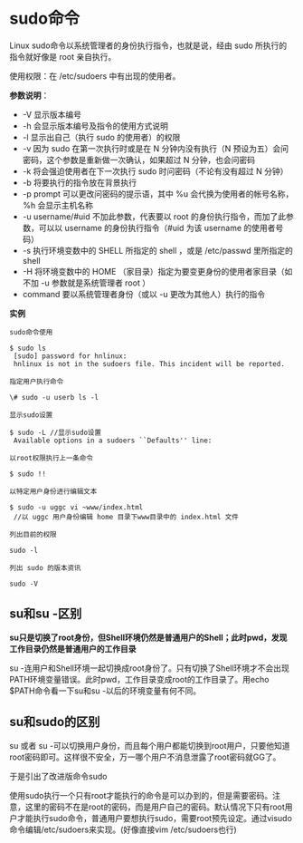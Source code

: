 # sudo命令

Linux sudo命令以系统管理者的身份执行指令，也就是说，经由 sudo 所执行的指令就好像是 root 亲自执行。

使用权限：在 /etc/sudoers 中有出现的使用者。

**参数说明**：

- -V     显示版本编号
- -h     会显示版本编号及指令的使用方式说明
- -l     显示出自己（执行 sudo 的使用者）的权限
- -v     因为 sudo 在第一次执行时或是在 N 分钟内没有执行（N 预设为五）会问密码，这个参数是重新做一次确认，如果超过 N 分钟，也会问密码
- -k     将会强迫使用者在下一次执行 sudo 时问密码（不论有没有超过 N 分钟）
- -b     将要执行的指令放在背景执行
- -p     prompt 可以更改问密码的提示语，其中 %u 会代换为使用者的帐号名称， %h 会显示主机名称
- -u     username/#uid 不加此参数，代表要以 root 的身份执行指令，而加了此参数，可以以 username 的身份执行指令（#uid 为该     username 的使用者号码）
- -s     执行环境变数中的 SHELL 所指定的 shell ，或是 /etc/passwd 里所指定的 shell
- -H     将环境变数中的 HOME （家目录）指定为要变更身份的使用者家目录（如不加 -u 参数就是系统管理者 root ）
- command     要以系统管理者身份（或以 -u 更改为其他人）执行的指令

**实例**

```shell
sudo命令使用

$ sudo ls
 [sudo] password for hnlinux: 
 hnlinux is not in the sudoers file. This incident will be reported.

指定用户执行命令

\# sudo -u userb ls -l

显示sudo设置

$ sudo -L //显示sudo设置
 Available options in a sudoers ``Defaults'' line:

以root权限执行上一条命令

$ sudo !!

以特定用户身份进行编辑文本

$ sudo -u uggc vi ~www/index.html
 //以 uggc 用户身份编辑 home 目录下www目录中的 index.html 文件

列出目前的权限

sudo -l

列出 sudo 的版本资讯

sudo -V
```

 

## su和su -区别

**su只是切换了root身份，但Shell环境仍然是普通用户的Shell；此时pwd，发现工作目录仍然是普通用户的工作目录**

su -连用户和Shell环境一起切换成root身份了。只有切换了Shell环境才不会出现PATH环境变量错误。此时pwd，工作目录变成root的工作目录了。用echo $PATH命令看一下su和su -以后的环境变量有何不同。

 

## su和sudo的区别

su 或者 su -可以切换用户身份，而且每个用户都能切换到root用户，只要他知道root密码即可。这样很不安全，万一哪个用户不消息泄露了root密码就GG了。

于是引出了改进版命令sudo

使用sudo执行一个只有root才能执行的命令是可以办到的，但是需要密码。注意，这里的密码不在是root的密码，而是用户自己的密码。默认情况下只有root用户才能执行sudo命令，普通用户要想执行sudo，需要root预先设定。通过visudo命令编辑/etc/sudoers来实现。(好像直接vim /etc/sudoers也行)

 

 

 